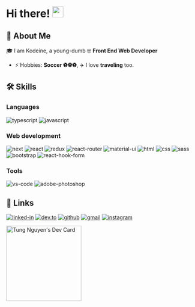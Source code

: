 # Hi there! <img src="https://media.giphy.com/media/hvRJCLFzcasrR4ia7z/giphy.gif" width="29px" height="29px">

## 🚀 About Me
🎓 I am Kodeine, a young-dumb 🤓 **Front End Web Developer**
- ⚡ Hobbies: **Soccer ️⚽️️⚽️️⚽️**, ✈️ I love **traveling** too.

## 🛠️ Skills

### Languages
![typescript](https://img.shields.io/badge/TypeScript-3178C6?style=for-the-badge&logo=typescript&logoColor=white)
![javascript](https://img.shields.io/badge/JavaScript-323330?style=for-the-badge&logo=javascript&logoColor=F7DF1E)

### Web development
![next](https://img.shields.io/badge/Next-000000?style=for-the-badge&logo=nextdotjs&logoColor=FFFFFF)
![react](https://img.shields.io/badge/React-20232A?style=for-the-badge&logo=react&logoColor=61DAFB)
![redux](https://img.shields.io/badge/Redux-593D88?style=for-the-badge&logo=redux&logoColor=white)
![react-router](https://img.shields.io/badge/React_Router-CA4245?style=for-the-badge&logo=react-router&logoColor=white)
![material-ui](https://img.shields.io/badge/Material_UI-0081CB?style=for-the-badge&logo=mui&logoColor=white)
![html](https://img.shields.io/badge/HTML5-E34F26?style=for-the-badge&logo=html5&logoColor=white)
![css](https://img.shields.io/badge/CSS3-1572B6?style=for-the-badge&logo=css3&logoColor=white)
![sass](https://img.shields.io/badge/SASS-CC6699?style=for-the-badge&logo=sass&logoColor=white)
![bootstrap](https://img.shields.io/badge/Bootstrap-563D7C?style=for-the-badge&logo=bootstrap&logoColor=white)
![react-hook-form](https://img.shields.io/badge/React_Hook_Form-EC5990?style=for-the-badge&logo=React-Hook-Form&logoColor=white)


### Tools
![vs-code](https://img.shields.io/badge/VS_Code-007ACC?style=for-the-badge&logo=Visual-Studio-Code&logoColor=white)
![adobe-photoshop](https://img.shields.io/badge/Adobe_Pts-31A8FF?style=for-the-badge&logo=Adobe-Photoshop&logoColor=white)

## 🔗 Links
[![linked-in](https://img.shields.io/badge/Linked_In-0077B5?style=for-the-badge&logo=LinkedIn&logoColor=white)](#)
[![dev.to](https://img.shields.io/badge/Dev.to-0A0A0A?style=for-the-badge&logo=DevdotTo&logoColor=white)](https://dev.to/kodeine99)
[![github](https://img.shields.io/badge/GitHub-000000?style=for-the-badge&logo=GitHub&logoColor=white)](https://github.com/kodeine99)
[![gmail](https://img.shields.io/badge/Gmail-D14836?style=for-the-badge&logo=Gmail&logoColor=white)](mailto:tung.nv2510@gmail.com)
[![instagram](https://img.shields.io/badge/Instagram-E4405F?style=for-the-badge&logo=instagram&logoColor=white)](#)

<a href="https://app.daily.dev/kodeine"><img src="https://api.daily.dev/devcards/4cfbd8afa0364af2ae86a6965788e54d.png?r=9l4" width="200" alt="Tung Nguyen's Dev Card"/></a>
